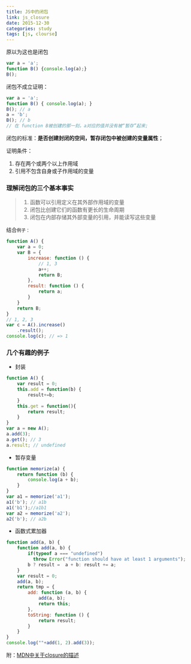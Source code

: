 ```yaml
---
title: JS中的闭包
link: js_closure
date: 2015-12-30
categories: study
tags: [js, clourse]
---
```


原以为这也是闭包

```javascript
var a = 'a';
function B() {console.log(a);}
B();
```

闭包不成立证明：

```javascript
var a = 'a';
function B() { console.log(a); }
B(); // a
a = 'b';
B(); // b
// 在 function B被创建的那一刻，a对应的值并没有被“暂存”起来;
```

闭包的标准：__是否创建封闭的空间，暂存闭包中被创建的变量属性__；

证明条件：

1. 存在两个或两个以上作用域
2. 引用不包含自身或子作用域的变量

### 理解闭包的三个基本事实

> 1. 函数可以引用定义在其外部作用域的变量
> 2. 闭包比创建它们的函数有更长的生命周期
> 3. 闭包在内部存储其外部变量的引用，并能读写这些变量

结合`例子：`

```javascript
function A() {
    var a = 0;
    var B = {
        increase: function () {
            // 1, 3
            a++;
            return B;
        },
        result: function () {
            return a;
        }
    }
    return B;
}
// 1, 2, 3
var c = A().increase()
    .result();
console.log(c); // => 1
```



### 几个有趣的例子

- 封装

```javascript
function A() {
    var result = 0;
    this.add = function(b) {
        result+=b;
    }
    this.get = function(){
        return result;
    }
}
var a = new A();
a.add(3);
a.get(); // 3
a.result; // undefined
```

- 暂存变量

```javascript
function memorize(a) {
    return function (b) {
        console.log(a + b);
    }
}
var a1 = memorize('a1');
a1('b'); // a1b
a1('b1');//a1b1
var a2 = memorize('a2');
a2('b'); // a2b
```

- 函数式累加器

```javascript
function add(a, b) {
    function add(a, b) {
        if(typeof a === "undefined") 
          throw Error("function should have at least 1 arguments");
        b ? result =  a + b: result += a;
    }
    var result = 0;
    add(a, b);
    return tmp = {
        add: function (a, b) {
            add(a, b);
            return this;
        },
        toString: function () {
            return result;
        }
    }
}
console.log(""+add(1, 2).add(3));
```

附：[MDN中关于closure的描述](https://developer.mozilla.org/en-US/docs/Web/JavaScript/Closures)
